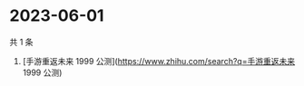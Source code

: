 # 2023-06-01

共 1 条

<!-- BEGIN -->
<!-- 最后更新时间 Thu Jun 01 2023 04:12:06 GMT+0800 (China Standard Time) -->

1. [手游重返未来 1999 公测](https://www.zhihu.com/search?q=手游重返未来 1999
   公测)

<!-- END -->
